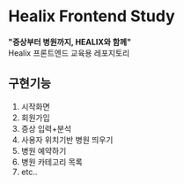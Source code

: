 # Healix Frontend Study
**"증상부터 병원까지, HEALIX와 함께"**<br>
Healix 프론트엔드 교육용 레포지토리

## 구현기능

1. 시작화면
2. 회원가입
3. 증상 입력+분석
4. 사용자 위치기반 병원 띄우기
5. 병원 예약하기
6. 병원 카테고리 목록
7. etc..
